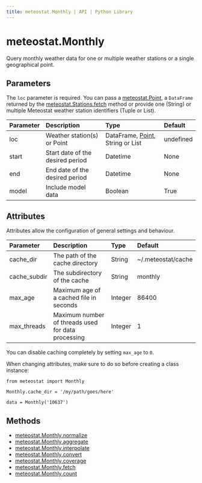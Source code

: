 ```yaml
---
title: meteostat.Monthly | API | Python Library
---
```


# meteostat.Monthly

Query monthly weather data for one or multiple weather stations or a single geographical point.

## Parameters

The `loc` parameter is required. You can pass a [meteostat.Point](/python/api/point), a `DataFrame` returned by the [meteostat.Stations.fetch](/python/api/stations/fetch) method or provide one (String) or multiple Meteostat weather station identifiers (Tuple or List).

| **Parameter** | **Description**                  | **Type**                                              | **Default** |
|:--------------|:---------------------------------|:------------------------------------------------------|:------------|
| loc           | Weather station(s) or Point      | DataFrame, [Point](/python/api/point), String or List | undefined   |
| start         | Start date of the desired period | Datetime                                              | None        |
| end           | End date of the desired period   | Datetime                                              | None        |
| model         | Include model data               | Boolean                                               | True        |

## Attributes

Attributes allow the configuration of general settings and behaviour.

| **Parameter** | **Description**                                    | **Type** | **Default**        |
|:--------------|:---------------------------------------------------|:---------|:-------------------|
| cache_dir     | The path of the cache directory                    | String   | ~/.meteostat/cache |
| cache_subdir  | The subdirectory of the cache                      | String   | monthly            |
| max_age       | Maximum age of a cached file in seconds            | Integer  | 86400              |
| max_threads   | Maximum number of threads used for data processing | Integer  | 1                  |

You can disable caching completely by setting `max_age` to `0`.

When changing attributes, make sure to do so before creating a class instance:

```python{3}
from meteostat import Monthly

Monthly.cache_dir = '/my/path/goes/here'

data = Monthly('10637')
```

## Methods

* [meteostat.Monthly.normalize](normalize)
* [meteostat.Monthly.aggregate](aggregate)
* [meteostat.Monthly.interpolate](interpolate)
* [meteostat.Monthly.convert](convert)
* [meteostat.Monthly.coverage](coverage)
* [meteostat.Monthly.fetch](fetch)
* [meteostat.Monthly.count](count)

